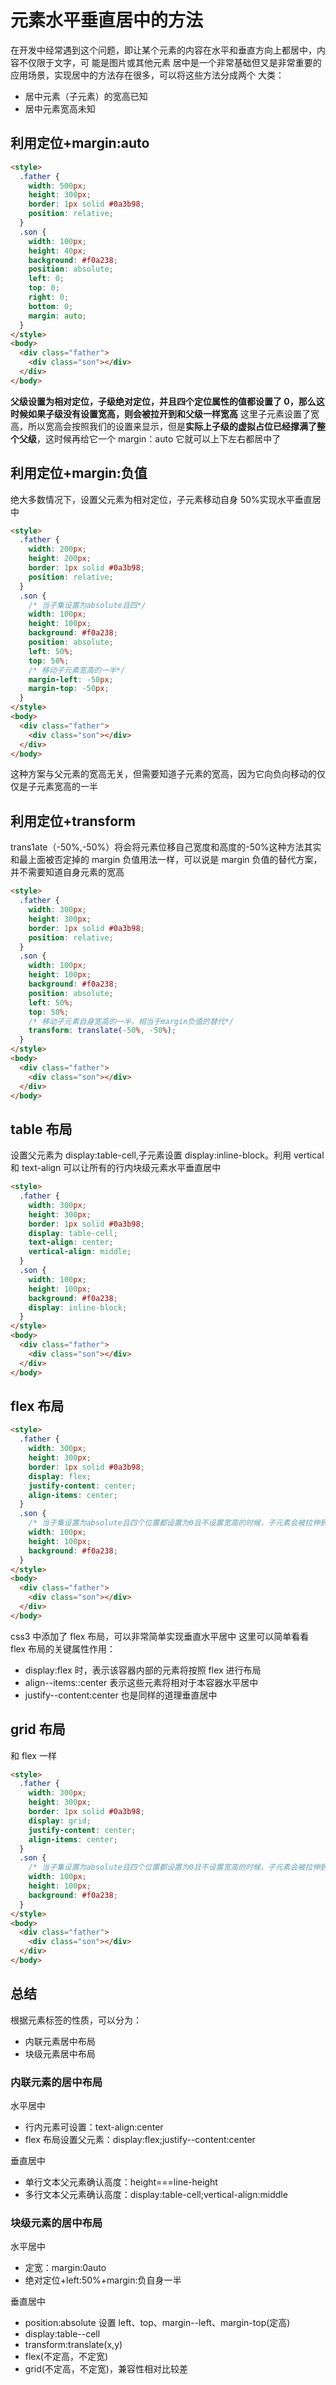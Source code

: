 # 元素水平垂直居中的方法

在开发中经常遇到这个问题，即让某个元素的内容在水平和垂直方向上都居中，内容不仅限于文字，可
能是图片或其他元素
居中是一个非常基础但又是非常重要的应用场景，实现居中的方法存在很多，可以将这些方法分成两个
大类：

- 居中元素（子元素）的宽高已知
- 居中元素宽高未知

## 利用定位+margin:auto

```html
<style>
  .father {
    width: 500px;
    height: 300px;
    border: 1px solid #0a3b98;
    position: relative;
  }
  .son {
    width: 100px;
    height: 40px;
    background: #f0a238;
    position: absolute;
    left: 0;
    top: 0;
    right: 0;
    bottom: 0;
    margin: auto;
  }
</style>
<body>
  <div class="father">
    <div class="son"></div>
  </div>
</body>
```

**父级设置为相对定位，子级绝对定位，并且四个定位属性的值都设置了 0，那么这时候如果子级没有设置宽高，则会被拉开到和父级一样宽高**
这里子元素设置了宽高，所以宽高会按照我们的设置来显示，但是**实际上子级的虚拟占位已经撑满了整个父级**，这时候再给它一个 margin：auto 它就可以上下左右都居中了

## 利用定位+margin:负值

绝大多数情况下，设置父元素为相对定位，子元素移动自身 50%实现水平垂直居中

```html
<style>
  .father {
    width: 200px;
    height: 200px;
    border: 1px solid #0a3b98;
    position: relative;
  }
  .son {
    /* 当子集设置为absolute且四*/
    width: 100px;
    height: 100px;
    background: #f0a238;
    position: absolute;
    left: 50%;
    top: 50%;
    /* 移动子元素宽高的一半*/
    margin-left: -50px;
    margin-top: -50px;
  }
</style>
<body>
  <div class="father">
    <div class="son"></div>
  </div>
</body>
```

这种方案与父元素的宽高无关，但需要知道子元素的宽高，因为它向负向移动的仅仅是子元素宽高的一半

## 利用定位+transform

trans1ate（-50%,-50%）将会将元素位移自己宽度和高度的-50%这种方法其实和最上面被否定掉的 margin 负值用法一样，可以说是 margin 负值的替代方案，并不需要知道自身元素的宽高

```html
<style>
  .father {
    width: 300px;
    height: 300px;
    border: 1px solid #0a3b98;
    position: relative;
  }
  .son {
    width: 100px;
    height: 100px;
    background: #f0a238;
    position: absolute;
    left: 50%;
    top: 50%;
    /* 移动子元素自身宽高的一半，相当于margin负值的替代*/
    transform: translate(-50%, -50%);
  }
</style>
<body>
  <div class="father">
    <div class="son"></div>
  </div>
</body>
```

## table 布局

设置父元素为 display:table-cell,子元素设置 display:inline-block。利用 vertical 和 text-align 可以让所有的行内块级元素水平垂直居中

```html
<style>
  .father {
    width: 300px;
    height: 300px;
    border: 1px solid #0a3b98;
    display: table-cell;
    text-align: center;
    vertical-align: middle;
  }
  .son {
    width: 100px;
    height: 100px;
    background: #f0a238;
    display: inline-block;
  }
</style>
<body>
  <div class="father">
    <div class="son"></div>
  </div>
</body>
```

## flex 布局

```html
<style>
  .father {
    width: 300px;
    height: 300px;
    border: 1px solid #0a3b98;
    display: flex;
    justify-content: center;
    align-items: center;
  }
  .son {
    /* 当子集设置为absolute且四个位置都设置为0且不设置宽高的时候，子元素会被拉伸到和父容器一样的大小 */
    width: 100px;
    height: 100px;
    background: #f0a238;
  }
</style>
<body>
  <div class="father">
    <div class="son"></div>
  </div>
</body>
```

css3 中添加了 flex 布局，可以非常简单实现垂直水平居中
这里可以简单看看 flex 布局的关键属性作用：

- display:flex 时，表示该容器内部的元素将按照 flex 进行布局
- align--items::center 表示这些元素将相对于本容器水平居中
- justify--content:center 也是同样的道理垂直居中

## grid 布局

和 flex 一样

```html
<style>
  .father {
    width: 300px;
    height: 300px;
    border: 1px solid #0a3b98;
    display: grid;
    justify-content: center;
    align-items: center;
  }
  .son {
    /* 当子集设置为absolute且四个位置都设置为0且不设置宽高的时候，子元素会被拉伸到和父容器一样的大小 */
    width: 100px;
    height: 100px;
    background: #f0a238;
  }
</style>
<body>
  <div class="father">
    <div class="son"></div>
  </div>
</body>
```

## 总结

根据元素标签的性质，可以分为：

- 内联元素居中布局
- 块级元素居中布局

### 内联元素的居中布局

水平居中

- 行内元素可设置：text-align:center
- flex 布局设置父元素：display:flex;justify--content:center

垂直居中

- 单行文本父元素确认高度：height===line-height
- 多行文本父元素确认高度：display:table-cell;vertical-align:middle

### 块级元素的居中布局

水平居中

- 定宽：margin:0auto
- 绝对定位+left:50%+margin:负自身一半

垂直居中

- position:absolute 设置 left、top、margin--left、margin-top(定高)
- display:table--cell
- transform:translate(x,y)
- flex(不定高，不定宽)
- grid(不定高，不定宽)，兼容性相对比较差
